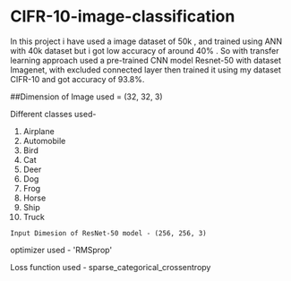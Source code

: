 # CIFR-10-image-classification
In this project i have used a image dataset of 50k , and trained using ANN with 40k dataset but i got low accuracy of around 40% .
So with transfer learning approach used a pre-trained CNN model Resnet-50 with dataset Imagenet, with excluded connected layer then trained it using my dataset CIFR-10 and got accuracy of 93.8%.

##Dimension of Image used = (32, 32, 3)

Different classes used-
1.  Airplane
2.  Automobile
3.  Bird
4.  Cat
5.  Deer
6.  Dog
7.  Frog
8.  Horse
9.  Ship
10.  Truck

    Input Dimesion of ResNet-50 model - (256, 256, 3)
    
optimizer used - 'RMSprop'

Loss function used - sparse_categorical_crossentropy
